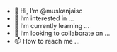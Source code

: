 - 👋 Hi, I’m @muskanjaisc
- 👀 I’m interested in ...
- 🌱 I’m currently learning ...
- 💞️ I’m looking to collaborate on ...
- 📫 How to reach me ...

<!---
muskanjaisc/muskanjaisc is a ✨ special ✨ repository because its `README.md` (this file) appears on your GitHub profile.
You can click the Preview link to take a look at your changes.
--->

